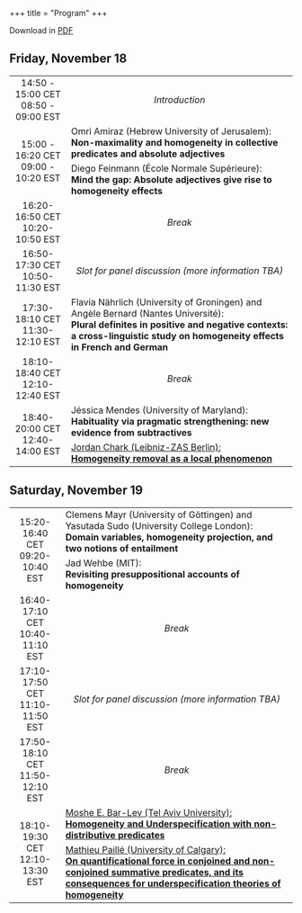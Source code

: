 +++
title = "Program"
+++


<style>

.tg-wrap tr td {
  vertical-align: middle;
  text-align: center;
}


.hour {
  text-align: center;
}

.tg-wrap .talk {
  text-align: left;
}


.tg-wrap .nontalk {
  text-align: center;
  font-style: italic;
}

@media screen and (max-width: 767px) {.tg {width: auto !important;}.tg col {width: auto !important;}.tg-wrap {overflow-x: auto;-webkit-overflow-scrolling: touch;}}

</style>

Download in [PDF](../schedule.pdf)

<h2>Friday, November 18</h2>


<div class="tg-wrap"><table align="center" class="tg">
<tbody>
  <tr>
    <td class="hour">14:50 - 15:00 CET<br>08:50 - 09:00 EST<br></td>
    <td class="nontalk">Introduction</td>
  </tr>
  <tr>
    <td class="hour" rowspan="2">15:00 - 16:20 CET<br>09:00 - 10:20 EST</td>
    <td class="talk">Omri Amiraz (Hebrew University of Jerusalem):<br><strong>Non-maximality and homogeneity in collective predicates and absolute adjectives</strong></td>
  </tr>
  <tr>
    <td class="talk">Diego Feinmann (École Normale Supérieure):<br><strong>Mind the gap: Absolute adjectives give rise to homogeneity effects</strong></td>
  </tr>
  <tr>
    <td class="hour">16:20-16:50 CET<br>10:20-10:50 EST</td>
    <td class="nontalk">Break<br></td>
  </tr>
  <tr>
    <td class="hour">16:50-17:30 CET<br>10:50-11:30 EST</td>
    <td class="nontalk">Slot for panel discussion (more information TBA)</td>
  </tr>
  <tr>
    <td class="hour">17:30-18:10 CET<br>11:30-12:10 EST</td>
    <td class="talk">Flavia Nährlich (University of Groningen) and Angèle Bernard (Nantes Université):<br><strong>Plural definites in positive and negative contexts: a cross-linguistic study on homogeneity effects in French and German</strong></td>
  </tr>
  <tr>
    <td class="hour">18:10-18:40 CET<br>12:10-12:40 EST</td>
    <td class="nontalk">Break</td>
  </tr>
  <tr>
    <td class="hour" rowspan="2">18:40-20:00 CET<br>12:40-14:00 EST</td>
    <td class="talk">Jéssica Mendes (University of Maryland):<br><strong>Habituality via pragmatic strengthening: new evidence from subtractives</strong></td>
  </tr>
  <tr>
    <td class="talk"><a href="../abstracts/Chark_abstract.pdf">Jordan Chark (Leibniz-ZAS Berlin):<br><strong>Homogeneity removal as a local phenomenon</strong></a></td>
  </tr>
</tbody>
</table></div>


<h2>Saturday, November 19</h2>


<div class="tg-wrap"><table align="center" class="tg">
<tbody>
  <tr>
    <td class="hour" rowspan="2">15:20-16:40 CET<br>09:20-10:40 EST</td>
    <td class="talk">
      Clemens Mayr (University of Göttingen) and Yasutada Sudo (University College London):<br>
      <strong>Domain variables, homogeneity projection, and two notions of entailment</strong>
    </td>
  </tr>
  <tr>
    <td class="talk">
      Jad Wehbe (MIT):<br><strong> Revisiting presuppositional accounts of homogeneity </strong>
    </td>
  </tr>
    <tr>
    <td class="hour">16:40-17:10 CET<br>10:40-11:10 EST</td>
    <td class="nontalk">Break</td>
  </tr>
  <tr>
    <td class="hour">17:10-17:50 CET<br>11:10-11:50 EST</td>
    <td class="nontalk">Slot for panel discussion (more information TBA)</td>
  </tr>
  <tr>
    <td class="hour">17:50-18:10 CET<br>11:50-12:10 EST</td>
    <td class="nontalk">Break</td>
  </tr>
  <tr>
    <td class="hour" rowspan="2">18:10-19:30 CET<br>12:10-13:30 EST</td>
    <td class="talk">
      <a href="../abstracts/BarLev_abstract.pdf">Moshe E. Bar-Lev (Tel Aviv University):<br>
      <strong>Homogeneity and Underspecification with non-distributive predicates</strong></a>
    </td>
  </tr>
  <tr>
    <td class="talk">
      <a href="../abstracts/Paille_abstract.pdf">Mathieu Paillé (University of Calgary):<br>
      <strong>On quantificational force in conjoined and non-conjoined summative predicates, and its consequences for underspecification theories of homogeneity</strong></a>
    </td>
  </tr>
</tbody>
</table></div>
